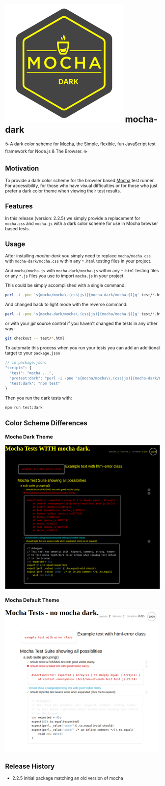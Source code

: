 # <img src="./images/mocha-dark-logo.svg" alt="Mocha Logo" /> mocha-dark

☕️ A dark color scheme for [Mocha](https://www.npmjs.com/package/mocha), the Simple, flexible, fun JavaScript test framework for Node.js &amp; The Browser. ☕️

## Motivation

To provide a dark color scheme for the browser based [Mocha](https://www.npmjs.com/package/mocha) test runner.
For accessibility, for those who have visual difficulties or for those who just prefer a dark color theme when viewing their test results.

## Features

In this release (version: 2.2.5) we simply provide a replacement for `mocha.css` and `mocha.js` with a dark color scheme for use in Mocha browser based tests.

## Usage

After installing *mocha-dark* you simply need to replace `mocha/mocha.css` with `mocha-dark/mocha.css` within any `*.html` testing files in your project.

And `mocha/mocha.js` with `mocha-dark/mocha.js` within any `*.html` testing files or any `*.js` files you use to import `mocha.js` in your project.

This could be simply accomplished with a single command:

```sh
perl -i -pne 's{mocha/mocha\.(css|js)}{mocha-dark/mocha.$1}g' test/*.html
```

And changed back to light mode with the reverse command:
```sh
perl -i -pne 's{mocha-dark/mocha\.(css|js)}{mocha/mocha.$1}g' test/*.html
```

or with your *git* source control if you haven't changed the tests in any other way:

```sh
git checkout -- test/*.html
```

To automate this process when you run your tests you can add an additional target to your `package.json`

```javascript
// in package.json:
"scripts": {
  "test": "mocha ...",
  "pretest:dark": "perl -i -pne 's{mocha/mocha\\.(css|js)}{mocha-dark/mocha.$1}g' test/*.html",
  "test:dark": "npm test"
}
```

Then you run the dark tests with:

```sh
npm run test:dark
```

## Color Scheme Differences

### Mocha Dark Theme
<img src="./images/mocha-dark-theme.png" alt="Mocha Dark Theme" />

### Mocha Default Theme
<img src="./images/mocha-default-theme.png" alt="Mocha Default Theme" />

## Release History
* 2.2.5 initial package matching an old version of mocha
